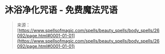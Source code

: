 <!--yml

类别：未分类

日期：2024-06-12 19:13:43

-->

# 沐浴净化咒语 - 免费魔法咒语

> 来源：[https://www.spellsofmagic.com/spells/beauty_spells/body_spells/26092/page.html#0001-01-01](https://www.spellsofmagic.com/spells/beauty_spells/body_spells/26092/page.html#0001-01-01)
